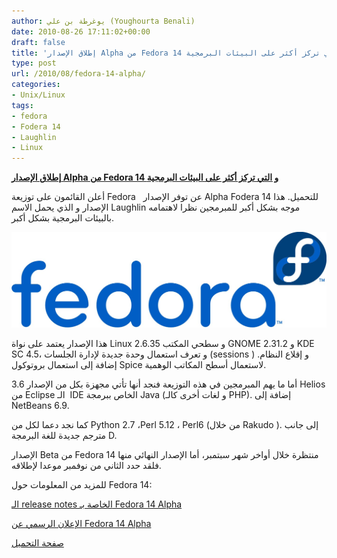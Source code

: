 ```yaml
---
author: يوغرطة بن علي (Youghourta Benali)
date: 2010-08-26 17:11:02+00:00
draft: false
title: 'إطلاق الإصدار Alpha من Fedora 14 و التي تركز أكثر على البيئات البرمجية '
type: post
url: /2010/08/fedora-14-alpha/
categories:
- Unix/Linux
tags:
- fedora
- Fodera 14
- Laughlin
- Linux
---
```


**[إطلاق الإصدار Alpha من Fedora 14 و التي تركز أكثر على البيئات البرمجية](https://www.it-scoop.com/2010/08/fedora-14-alpha/)**


أعلن القائمون على توزيعة Fedora   عن توفر الإصدار Alpha Fodera 14 للتحميل. هذا الإصدار و الذي يحمل الاسم Laughlin موجه بشكل أكبر للمبرمجين نظرا لاهتمامه بالبيئات البرمجية بشكل أكبر.

[![](fedoraLogo.jpg)
](https://www.it-scoop.com/2010/08/fedora-14-alpha/)

هذا الإصدار يعتمد على نواة Linux 2.6.35 و سطحي المكتب GNOME 2.31.2 و KDE SC 4.5، و تعرف استعمال وحدة جديدة لإدارة الجلسات (sessions ) و إقلاع النظام. إضافة إلى استعمال بروتوكول Spice لاستعمال أسطح المكاتب الوهمية.

أما ما يهم المبرمجين في هذه التوزيعة فنجد أنها تأتي مجهزة بكل من الإصدار 3.6 Helios من Eclipse الـ  IDE الخاص ببرمجة Java (و لغات أخرى كالـ PHP). إضافة إلى NetBeans 6.9.

كما نجد دعما لكل من Python 2.7 ،Perl 5.12 ، Perl6 (من خلال Rakudo ). إلى جانب مترجم جديدة للغة البرمجة D.

الإصدار Beta من Fedora 14 منتظرة خلال أواخر شهر سبتمبر، أما الإصدار النهائي منها فلقد حدد الثاني من نوفمبر موعدا لإطلاقه.

للمزيد من المعلومات حول Fedora 14:

[الـ release notes الخاصة بـ Fedora 14 Alpha](http://fedoraproject.org/wiki/Fedora_14_Alpha_release_notes)

[الإعلان الرسمي عن Fedora 14 Alpha](https://fedoraproject.org/wiki/F14_Alpha_release_announcement)

[صفحة التحميل](http://mirrors.fedoraproject.org/publiclist/Fedora/14-Alpha/?wkrnF14a)
